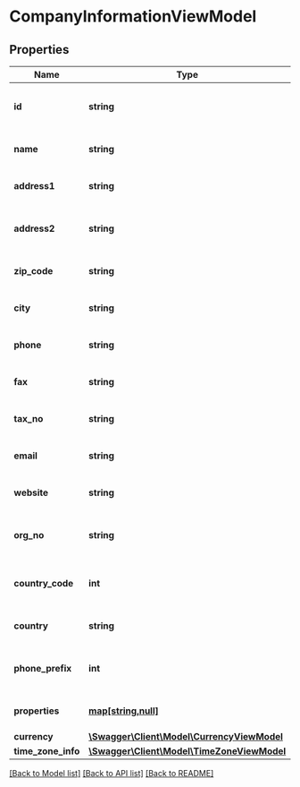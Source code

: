 # CompanyInformationViewModel

## Properties
Name | Type | Description | Notes
------------ | ------------- | ------------- | -------------
**id** | **string** | Gets or sets encrypted company Id. | [optional] 
**name** | **string** | Gets or sets company name. | [optional] 
**address1** | **string** | Gets or sets company address. | [optional] 
**address2** | **string** | Gets or sets company second address. | [optional] 
**zip_code** | **string** | Gets or sets company zip code. | [optional] 
**city** | **string** | Gets or sets company city info. | [optional] 
**phone** | **string** | Gets or sets company phone. | [optional] 
**fax** | **string** | Gets or sets company fax. | [optional] 
**tax_no** | **string** | Gets or sets company tax number. | [optional] 
**email** | **string** | Gets or sets company email. | [optional] 
**website** | **string** | Gets or sets company web site. | [optional] 
**org_no** | **string** | Gets or sets company Org number. | [optional] 
**country_code** | **int** | Gets or sets company country code. | [optional] 
**country** | **string** | Gets or sets company country. | [optional] 
**phone_prefix** | **int** | Gets or sets company phone prefix. | [optional] 
**properties** | [**map[string,null]**](.md) | Gets or sets company properties. | [optional] 
**currency** | [**\Swagger\Client\Model\CurrencyViewModel**](CurrencyViewModel.md) |  | [optional] 
**time_zone_info** | [**\Swagger\Client\Model\TimeZoneViewModel**](TimeZoneViewModel.md) |  | [optional] 

[[Back to Model list]](../../README.md#documentation-for-models) [[Back to API list]](../../README.md#documentation-for-api-endpoints) [[Back to README]](../../README.md)

